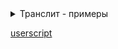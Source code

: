 <details>
  <summary>Транслит - примеры</summary>
  
* Транслит 1 - `a b v g d e ë ž z i j k l m n o p r s t u f x c č š ś ġ y q ė ũ ã`
* Транслит 2 - `a b v g d e e z z i j k l m n o p r s t u f x c c s s g y q e u a`
* Транслит 3 - `a b v g d e ë ž z i y k l m n o p r s t u f x c č š ś ġ ī q ė ũ ã`
* Транслит 4 - `a b v g d e ë ž z i y k l m n o p r s t u f x c č š ś ġ ĭ q ė ũ ã`
* Транслит 5 - `a b v g d e ë ž z i y k l m n o p r s t u f x c č š ś ġ î q ė ũ ã`
</details>

[userscript](https://greasyfork.org/scripts/21717)
